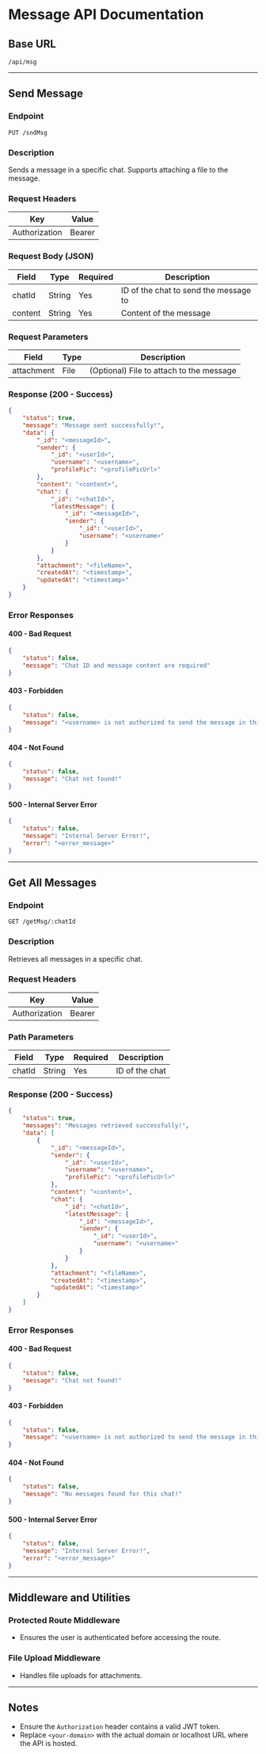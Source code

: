 # Message API Documentation

## Base URL
```
/api/msg
```

---

## **Send Message**
### Endpoint
```
PUT /sndMsg
```

### Description
Sends a message in a specific chat. Supports attaching a file to the message.

### Request Headers
| Key             | Value                       |
|-----------------|-----------------------------|
| Authorization   | Bearer <JWT Token>          |

### Request Body (JSON)
| Field           | Type      | Required | Description                           |
|-----------------|-----------|----------|---------------------------------------|
| chatId          | String    | Yes      | ID of the chat to send the message to |
| content         | String    | Yes      | Content of the message               |

### Request Parameters
| Field           | Type      | Description                           |
|-----------------|-----------|---------------------------------------|
| attachment      | File      | (Optional) File to attach to the message |

### Response (200 - Success)
```json
{
    "status": true,
    "message": "Message sent successfully!",
    "data": {
        "_id": "<messageId>",
        "sender": {
            "_id": "<userId>",
            "username": "<username>",
            "profilePic": "<profilePicUrl>"
        },
        "content": "<content>",
        "chat": {
            "_id": "<chatId>",
            "latestMessage": {
                "_id": "<messageId>",
                "sender": {
                    "_id": "<userId>",
                    "username": "<username>"
                }
            }
        },
        "attachment": "<fileName>",
        "createdAt": "<timestamp>",
        "updatedAt": "<timestamp>"
    }
}
```

### Error Responses
#### 400 - Bad Request
```json
{
    "status": false,
    "message": "Chat ID and message content are required"
}
```
#### 403 - Forbidden
```json
{
    "status": false,
    "message": "<username> is not authorized to send the message in this chat!"
}
```
#### 404 - Not Found
```json
{
    "status": false,
    "message": "Chat not found!"
}
```
#### 500 - Internal Server Error
```json
{
    "status": false,
    "message": "Internal Server Error!",
    "error": "<error_message>"
}
```

---

## **Get All Messages**
### Endpoint
```
GET /getMsg/:chatId
```

### Description
Retrieves all messages in a specific chat.

### Request Headers
| Key             | Value                       |
|-----------------|-----------------------------|
| Authorization   | Bearer <JWT Token>          |

### Path Parameters
| Field           | Type      | Required | Description                           |
|-----------------|-----------|----------|---------------------------------------|
| chatId          | String    | Yes      | ID of the chat                       |

### Response (200 - Success)
```json
{
    "status": true,
    "messages": "Messages retrieved successfully!",
    "data": [
        {
            "_id": "<messageId>",
            "sender": {
                "_id": "<userId>",
                "username": "<username>",
                "profilePic": "<profilePicUrl>"
            },
            "content": "<content>",
            "chat": {
                "_id": "<chatId>",
                "latestMessage": {
                    "_id": "<messageId>",
                    "sender": {
                        "_id": "<userId>",
                        "username": "<username>"
                    }
                }
            },
            "attachment": "<fileName>",
            "createdAt": "<timestamp>",
            "updatedAt": "<timestamp>"
        }
    ]
}
```

### Error Responses
#### 400 - Bad Request
```json
{
    "status": false,
    "message": "Chat not found!"
}
```
#### 403 - Forbidden
```json
{
    "status": false,
    "message": "<username> is not authorized to send the message in this chat!"
}
```
#### 404 - Not Found
```json
{
    "status": false,
    "message": "No messages found for this chat!"
}
```
#### 500 - Internal Server Error
```json
{
    "status": false,
    "message": "Internal Server Error!",
    "error": "<error_message>"
}
```

---

## Middleware and Utilities
### Protected Route Middleware
- Ensures the user is authenticated before accessing the route.

### File Upload Middleware
- Handles file uploads for attachments.

---

## Notes
- Ensure the `Authorization` header contains a valid JWT token.
- Replace `<your-domain>` with the actual domain or localhost URL where the API is hosted.
